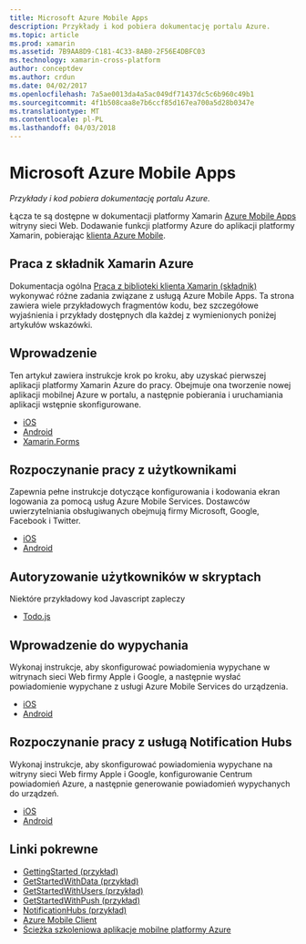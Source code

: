 ```yaml
---
title: Microsoft Azure Mobile Apps
description: Przykłady i kod pobiera dokumentację portalu Azure.
ms.topic: article
ms.prod: xamarin
ms.assetid: 7B9AA8D9-C181-4C33-8AB0-2F56E4DBFC03
ms.technology: xamarin-cross-platform
author: conceptdev
ms.author: crdun
ms.date: 04/02/2017
ms.openlocfilehash: 7a5ae0013da4a5ac049df71437dc5c6b960c49b1
ms.sourcegitcommit: 4f1b508caa8e7b6ccf85d167ea700a5d28b0347e
ms.translationtype: MT
ms.contentlocale: pl-PL
ms.lasthandoff: 04/03/2018
---
```

# <a name="microsoft-azure-mobile-apps"></a>Microsoft Azure Mobile Apps

_Przykłady i kod pobiera dokumentację portalu Azure._

<!--
NOTE TO AUTHORS: this page is referenced from
http://azure.microsoft.com/en-us/develop/mobile/xamarin/
as https://developer.xamarin.com/guides/cross-platform/data-cloud/mobile-services/
A redirect has been put in place to /mobile-apps/ HOWEVER the /Resources/ .ZIP files are still located in /mobile-services/ so that the following permalinks don't break

The ZIPs in /Resources/ are also referenced by inbound links
Getting Started  http://go.microsoft.com/fwlink/p/?LinkId=331359
Get started with data   http://go.microsoft.com/fwlink/p/?LinkId=331302
Get started with push   http://go.microsoft.com/fwlink/p/?LinkId=331303
Get started with authentication http://go.microsoft.com/fwlink/p/?LinkId=331328
Get started with Notification Hubs  http://go.microsoft.com/fwlink/p/?LinkId=331329
Validate and modify data    http://go.microsoft.com/fwlink/p/?LinkId=331330
-->


Łącza te są dostępne w dokumentacji platformy Xamarin [Azure Mobile Apps](https://docs.microsoft.com/azure/app-service-mobile/) witryny sieci Web.
Dodawanie funkcji platformy Azure do aplikacji platformy Xamarin, pobierając [klienta Azure Mobile](https://www.nuget.org/packages/Microsoft.Azure.Mobile.Client/).

## <a name="working-with-the-xamarin-azure-component"></a>Praca z składnik Xamarin Azure

Dokumentacja ogólna [Praca z biblioteki klienta Xamarin (składnik)](https://docs.microsoft.com/azure/app-service-mobile/app-service-mobile-dotnet-how-to-use-client-library) wykonywać różne zadania związane z usługą Azure Mobile Apps. Ta strona zawiera wiele przykładowych fragmentów kodu, bez szczegółowe wyjaśnienia i przykłady dostępnych dla każdej z wymienionych poniżej artykułów wskazówki.

## <a name="getting-started"></a>Wprowadzenie

Ten artykuł zawiera instrukcje krok po kroku, aby uzyskać pierwszej aplikacji platformy Xamarin Azure do pracy.
Obejmuje ona tworzenie nowej aplikacji mobilnej Azure w portalu, a następnie pobierania i uruchamiania aplikacji wstępnie skonfigurowane.

-  [iOS](https://docs.microsoft.com/azure/app-service-mobile/app-service-mobile-xamarin-ios-get-started/)
-  [Android](https://docs.microsoft.com/azure/app-service-mobile/app-service-mobile-xamarin-android-get-started/)
-  [Xamarin.Forms](https://docs.microsoft.com/azure/app-service-mobile/app-service-mobile-xamarin-forms-get-started)

<!--
## Validate, Modify and Augment Data in Scripts

Demonstrates how to add server-side scripts to Azure Mobile Services data tables to implement server-side validation and other functionality.

-  [iOS](https://azure.microsoft.com/en-us/documentation/articles/mobile-services-dotnet-how-to-use-client-library/#errors)
-  [Android](https://azure.microsoft.com/en-us/documentation/articles/mobile-services-dotnet-how-to-use-client-library/#errors)
-->

<!--
## Add Paging to Data

A quick example of paging large sets of data using Skip() and Take().

-  [iOS](https://azure.microsoft.com/en-us/documentation/articles/mobile-services-dotnet-how-to-use-client-library/#paging)
-  [Android](https://azure.microsoft.com/en-us/documentation/articles/mobile-services-dotnet-how-to-use-client-library/#paging)
-->

## <a name="get-started-with-users"></a>Rozpoczynanie pracy z użytkownikami

Zapewnia pełne instrukcje dotyczące konfigurowania i kodowania ekran logowania za pomocą usług Azure Mobile Services. Dostawców uwierzytelniania obsługiwanych obejmują firmy Microsoft, Google, Facebook i Twitter.

-  [iOS](https://azure.microsoft.com/en-us/documentation/articles/app-service-mobile-xamarin-ios-get-started-users/)
-  [Android](https://azure.microsoft.com/en-us/documentation/articles/app-service-mobile-xamarin-android-get-started-users/)


## <a name="authorize-users-in-scripts"></a>Autoryzowanie użytkowników w skryptach

Niektóre przykładowy kod Javascript zapleczy

-  [Todo.js](https://github.com/Azure/azure-mobile-apps-node/blob/master/samples/personal-table/tables/TodoItem.js#L38)


## <a name="get-started-with-push"></a>Wprowadzenie do wypychania

Wykonaj instrukcje, aby skonfigurować powiadomienia wypychane w witrynach sieci Web firmy Apple i Google, a następnie wysłać powiadomienie wypychane z usługi Azure Mobile Services do urządzenia.

-  [iOS](https://docs.microsoft.com/azure/app-service-mobile/app-service-mobile-xamarin-ios-get-started-push)
-  [Android](https://docs.microsoft.com/azure/app-service-mobile/app-service-mobile-xamarin-android-get-started-push)


## <a name="get-started-with-notification-hubs"></a>Rozpoczynanie pracy z usługą Notification Hubs

Wykonaj instrukcje, aby skonfigurować powiadomienia wypychane na witryny sieci Web firmy Apple i Google, konfigurowanie Centrum powiadomień Azure, a następnie generowanie powiadomień wypychanych do urządzeń.

-  [iOS](https://docs.microsoft.com/azure/notification-hubs/xamarin-notification-hubs-ios-push-notification-apns-get-started)
-  [Android](https://docs.microsoft.com/azure/notification-hubs/xamarin-notification-hubs-push-notifications-android-gcm)



## <a name="related-links"></a>Linki pokrewne

- [GettingStarted (przykład)](https://github.com/xamarin/mobile-samples/tree/master/Azure/GettingStarted)
- [GetStartedWithData (przykład)](https://github.com/xamarin/mobile-samples/tree/master/Azure/GetStartedWithData)
- [GetStartedWithUsers (przykład)](https://github.com/xamarin/mobile-samples/tree/master/Azure/GetStartedWithUsers)
- [GetStartedWithPush (przykład)](https://github.com/xamarin/mobile-samples/tree/master/Azure/GetStartedWithPush)
- [NotificationHubs (przykład)](https://github.com/xamarin/mobile-samples/tree/master/Azure/NotificationHubs)
- [Azure Mobile Client](https://www.nuget.org/packages/Microsoft.Azure.Mobile.Client/)
- [Ścieżka szkoleniowa aplikacje mobilne platformy Azure](https://azure.microsoft.com/en-us/documentation/learning-paths/appservice-mobileapps/)

<!--
- [ValidateModifyData (sample)](https://github.com/xamarin/mobile-samples/tree/master/Azure/ValidateModifyData)
-->